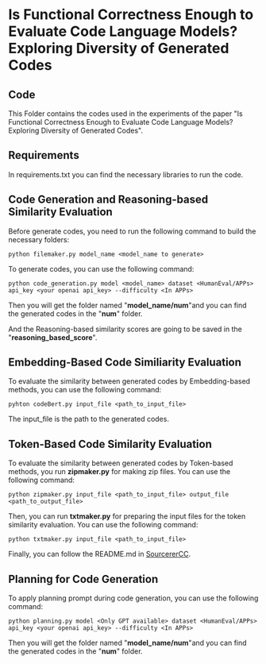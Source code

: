 # Is Functional Correctness Enough to Evaluate Code Language Models?Exploring Diversity of Generated Codes

## Code

This Folder contains the codes used in the experiments of the paper "Is Functional Correctness Enough to Evaluate Code Language Models? Exploring Diversity of Generated Codes".

## Requirements

In requirements.txt you can find the necessary libraries to run the code.

## Code Generation and Reasoning-based Similarity Evaluation

Before generate codes, you need to run the following command to build the necessary folders:

`python filemaker.py model_name <model_name to generate>`

To generate codes, you can use the following command:

`python code_generation.py model <model_name> dataset <HumanEval/APPs> api_key <your openai api_key> --difficulty <In APPs>`

Then you will get the folder named "**model_name/num**"and you can find the generated codes in the "**num**" folder.

And the Reasoning-based similarity scores are going to be saved in the "**reasoning_based_score**".

## Embedding-Based Code Similiarity Evaluation

To evaluate the similarity between generated codes by Embedding-based methods, you can use the following command:

`pyhton codeBert.py input_file <path_to_input_file>`

The input_file is the path to the generated codes.

## Token-Based Code Similarity Evaluation

To evaluate the similarity between generated codes by Token-based methods,
you run **zipmaker.py** for making zip files. You can use the following command:

`python zipmaker.py input_file <path_to_input_file> output_file <path_to_output_file>`

Then, you can run **txtmaker.py** for preparing the input files for the token similarity evaluation. You can use the following command:

`python txtmaker.py input_file <path_to_input_file>`

Finally, you can follow the README.md in
[SourcererCC](https://github.com/Mondego/SourcererCC).

## Planning for Code Generation

To apply planning prompt during code generation, you can use the following command:

`python planning.py model <Only GPT available> dataset <HumanEval/APPs> api_key <your openai api_key> --difficulty <In APPs>`

Then you will get the folder named "**model_name/num**"and you can find the generated codes in the "**num**" folder.
